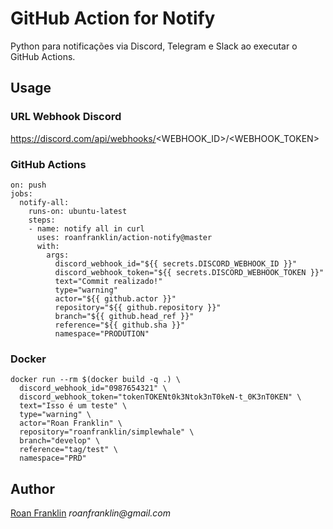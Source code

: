 # GitHub Action for Notify

Python para notificações via Discord, Telegram e Slack ao executar o GitHub Actions.


## Usage

### URL Webhook Discord
https://discord.com/api/webhooks/<WEBHOOK_ID>/<WEBHOOK_TOKEN>


### GitHub Actions
```
on: push
jobs:
  notify-all:
    runs-on: ubuntu-latest
    steps:
    - name: notify all in curl
      uses: roanfranklin/action-notify@master
      with:
        args:
          discord_webhook_id="${{ secrets.DISCORD_WEBHOOK_ID }}"
          discord_webhook_token="${{ secrets.DISCORD_WEBHOOK_TOKEN }}"
          text="Commit realizado!"
          type="warning"
          actor="${{ github.actor }}"
          repository="${{ github.repository }}"
          branch="${{ github.head_ref }}"
          reference="${{ github.sha }}"
          namespace="PRODUTION"
```


### Docker
```
docker run --rm $(docker build -q .) \
  discord_webhook_id="0987654321" \
  discord_webhook_token="tokenTOKENt0k3Ntok3nT0keN-t_0K3nT0KEN" \
  text="Isso é um teste" \
  type="warning" \
  actor="Roan Franklin" \
  repository="roanfranklin/simplewhale" \
  branch="develop" \
  reference="tag/test" \
  namespace="PRD"
```


## Author
[Roan Franklin](https://github.com/roanfranklin) _roanfranklin@gmail.com_